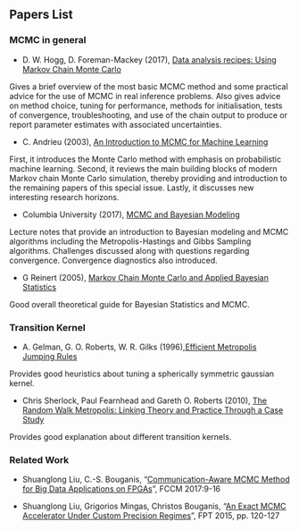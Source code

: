 ## Papers List

### MCMC in general

- D. W. Hogg, D. Foreman-Mackey (2017), [Data analysis recipes: Using Markov Chain Monte Carlo](https://arxiv.org/pdf/1710.06068.pdf)

Gives a brief overview of the most basic MCMC method and some practical advice for the use of MCMC in real inference problems. Also gives advice on method choice, tuning for performance, methods for initialisation, tests of convergence, troubleshooting, and use of the chain output to produce or report parameter estimates with associated uncertainties.

- C. Andrieu (2003), [An Introduction to MCMC for Machine Learning](https://www.cs.ubc.ca/~arnaud/andrieu_defreitas_doucet_jordan_intromontecarlomachinelearning.pdf)

First, it introduces the Monte Carlo method with emphasis on probabilistic machine learning. Second, it reviews the main building blocks of modern Markov chain Monte Carlo simulation, thereby providing and introduction to the remaining papers of this special issue. Lastly, it discusses new interesting research horizons.

- Columbia University (2017), [MCMC and Bayesian Modeling](http://www.columbia.edu/~mh2078/MachineLearningORFE/MCMC_Bayes.pdf)

Lecture notes that provide an introduction to Bayesian modeling and MCMC algorithms including the Metropolis-Hastings and Gibbs Sampling algorithms. Challenges discussed along with questions regarding convergence. Convergence diagnostics also introduced.

- G Reinert (2005), [Markov Chain Monte Carlo and Applied Bayesian Statistics](http://www.stats.ox.ac.uk/~reinert/mcmc/mcmc.pdf)

Good overall theoretical guide for Bayesian Statistics and MCMC.

### Transition Kernel

- A. Gelman, G. O. Roberts, W. R. Gilks (1996),[Efficient Metropolis Jumping Rules](http://people.ee.duke.edu/~lcarin/baystat5.pdf)

Provides good heuristics about tuning a spherically symmetric gaussian kernel.

- Chris Sherlock, Paul Fearnhead and Gareth O. Roberts (2010), [The Random Walk Metropolis: Linking Theory and Practice Through a Case Study](https://arxiv.org/pdf/1011.6217.pdf)

Provides good explanation about different transition kernels.

### Related Work
- Shuanglong Liu, C.-S. Bouganis, “[Communication-Aware MCMC Method for Big Data Applications on FPGAs](http://cas.ee.ic.ac.uk/people/ccb98/papers/Liu17.pdf)”, FCCM 2017:9-16

- Shuanglong Liu, Grigorios Mingas, Christos Bouganis, “[An Exact MCMC Accelerator Under Custom Precision Regimes](http://cas.ee.ic.ac.uk/people/ccb98/papers/LiuFPT2015.pdf)”, FPT 2015, pp. 120-127
